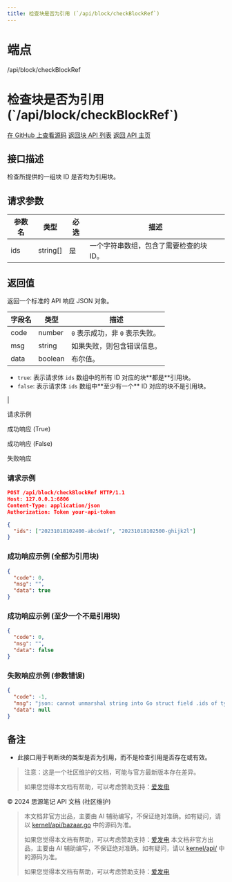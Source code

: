```yaml
---
title: 检查块是否为引用 (`/api/block/checkBlockRef`)
---
```

# 端点

/api/block/checkBlockRef

# 检查块是否为引用 (\`/api/block/checkBlockRef\`)

[在 GitHub 上查看源码](https://github.com/siyuan-note/siyuan/blob/master/kernel/api/block.go#L33) [返回块 API 列表](../pages/block.html) [返回 API 主页](../index.html)

## 接口描述

检查所提供的一组块 ID 是否均为引用块。

## 请求参数

| 参数名 | 类型 | 必选 | 描述 |
| --- | --- | --- | --- |
| ids | string\[\] | 是 | 一个字符串数组，包含了需要检查的块 ID。 |

## 返回值

返回一个标准的 API 响应 JSON 对象。

| 字段名 | 类型 | 描述 |
| --- | --- | --- |
| code | number | `0` 表示成功，非 `0` 表示失败。 |
| msg | string | 如果失败，则包含错误信息。 |
| data | boolean | 布尔值。
-   `true`: 表示请求体 `ids` 数组中的所有 ID 对应的块\*\*都是\*\*引用块。
-   `false`: 表示请求体 `ids` 数组中\*\*至少有一个\*\* ID 对应的块不是引用块。

 |

请求示例

成功响应 (True)

成功响应 (False)

失败响应

### 请求示例

```json
POST /api/block/checkBlockRef HTTP/1.1
Host: 127.0.0.1:6806
Content-Type: application/json
Authorization: Token your-api-token

{
  "ids": ["20231018102400-abcde1f", "20231018102500-ghijk2l"]
}
```

### 成功响应示例 (全部为引用块)

```json
{
  "code": 0,
  "msg": "",
  "data": true
}
```

### 成功响应示例 (至少一个不是引用块)

```json
{
  "code": 0,
  "msg": "",
  "data": false
}
```

### 失败响应示例 (参数错误)

```json
{
  "code": -1,
  "msg": "json: cannot unmarshal string into Go struct field .ids of type string",
  "data": null
}
```

## 备注

-   此接口用于判断块的类型是否为引用，而不是检查引用是否存在或有效。

> 注意：这是一个社区维护的文档，可能与官方最新版本存在差异。
> 
> 如果您觉得本文档有帮助，可以考虑赞助支持：[爱发电](https://afdian.com/a/leolee9086?tab=feed)

© 2024 思源笔记 API 文档 (社区维护)
> 本文档非官方出品，主要由 AI 辅助编写，不保证绝对准确。如有疑问，请以 [kernel/api/bazaar.go](https://github.com/siyuan-note/siyuan/blob/master/kernel/api/bazaar.go) 中的源码为准。
> 
> 如果您觉得本文档有帮助，可以考虑赞助支持：[爱发电](https://afdian.com/a/leolee9086?tab=feed)
> 本文档非官方出品，主要由 AI 辅助编写，不保证绝对准确。如有疑问，请以 [kernel/api/](https://github.com/siyuan-note/siyuan/blob/master/kernel/api/) 中的源码为准。
> 
> 如果您觉得本文档有帮助，可以考虑赞助支持：[爱发电](https://afdian.com/a/leolee9086?tab=feed)
